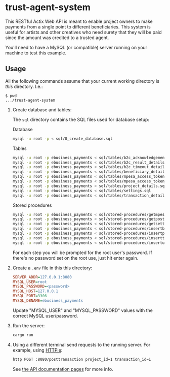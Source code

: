 # trust-agent-system

This RESTful Actix Web API is meant to enable project owners to make payments from a single point to different beneficiaries.
This system is useful for artists and other creatives who need surety that they will be paid since the amount was credited to a trusted agent. 

You'll need to have a MySQL (or compatible) server running on your machine to test this example.

## Usage

All the following commands assume that your current working directory is _this_ directory. I.e.:

```console
$ pwd
.../trust-agent-system
```

1. Create database and tables:

   The `sql` directory contains the SQL files used for database setup:
   
   Database
   ```sh
   mysql -u root -p < sql/0_create_database.sql
   ```
   
   Tables
   ```sh
   mysql -u root -p ebusiness_payments < sql/tables/b2c_acknowledgement_details.sql
   mysql -u root -p ebusiness_payments < sql/tables/b2c_result_details.sql
   mysql -u root -p ebusiness_payments < sql/tables/b2c_timeout_details.sql
   mysql -u root -p ebusiness_payments < sql/tables/beneficiary_details.sql
   mysql -u root -p ebusiness_payments < sql/tables/mpesa_access_token.sql
   mysql -u root -p ebusiness_payments < sql/tables/mpesa_access_token_archive.sql
   mysql -u root -p ebusiness_payments < sql/tables/project_details.sql
   mysql -u root -p ebusiness_payments < sql/tables/settings.sql
   mysql -u root -p ebusiness_payments < sql/tables/transaction_details.sql
   ```
   
   Stored procedures
   ```sh
   mysql -u root -p ebusiness_payments < sql/stored-procedures/getmpesaaccesstoken.sql
   mysql -u root -p ebusiness_payments < sql/stored-procedures/getposttransactiondetails.sql
   mysql -u root -p ebusiness_payments < sql/stored-procedures/getsettings.sql
   mysql -u root -p ebusiness_payments < sql/stored-procedures/insertbeneficiarydetails.sql
   mysql -u root -p ebusiness_payments < sql/stored-procedures/insertprojectdetails.sql
   mysql -u root -p ebusiness_payments < sql/stored-procedures/inserttransactiondetails.sql
   mysql -u root -p ebusiness_payments < sql/stored-procedures/insertupdatempesaaccesstoken.sql
   ```

   For each step you will be prompted for the root user's password. If there's no password set on the root use, just hit enter again.

1. Create a `.env` file in this this directory:

   ```ini
   SERVER_ADDR=127.0.0.1:8080
   MYSQL_USER=root
   MYSQL_PASSWORD=<password>
   MYSQL_HOST=127.0.0.1
   MYSQL_PORT=3306
   MYSQL_DBNAME=ebusiness_payments
   ```

   Update "MYSQL_USER" and "MYSQL_PASSWORD" values with the correct MySQL user/password.

1. Run the server:

   ```sh
   cargo run
   ```

1. Using a different terminal send requests to the running server. For example, using [HTTPie]:

   ```sh
   http POST :8080/posttransaction project_id=1 transaction_id=1
   ```

   See [the API documentation pages](./apis/) for more info.

[HTTPie]: https://httpie.io/cli
